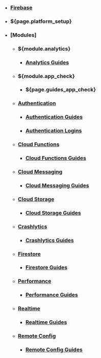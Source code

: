 * ### [Firebase](home)
* ### ${page.platform_setup}
* ### [Modules]
  * ### ${module.analytics}
    * ### [Analytics Guides](guides_analytics)
  * ### ${module.app_check}
    * ### ${page.guides_app_check}
  * ### [Authentication](authentication)
    * ### [Authentication Guides](guides_authentication)
    * ### [Authentication Logins](logins_authentication)
  * ### [Cloud Functions](cloud_functions)
    * ### [Cloud Functions Guides](setup_cloud_functions)
  * ### [Cloud Messaging](cloud_messaging)
    * ### [Cloud Messaging Guides](guides_cloud_messaging)
  * ### [Cloud Storage](cloud_storage)
    * ### [Cloud Storage Guides](guides_cloud_storage)
  * ### [Crashlytics](crashlytics)
    * ### [Crashlytics Guides](guides_crashlytics)
  * ### [Firestore](firestore)
    * ### [Firestore Guides](guides_firestore)
  * ### [Performance](performance)
    * ### [Performance Guides](guides_performance)
  * ### [Realtime](realtime)
    * ### [Realtime Guides](guides_realtime)
  * ### [Remote Config](remote_config)
    * ### [Remote Config Guides](guides_remote_config)